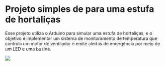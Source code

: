 # Projeto simples de para uma estufa de hortaliças

Esse projeto utiliza o Arduino para simular uma estufa de hortaliças, e o objetivo é implementar um sistema de monitoramento de temperatura que controla um motor de ventilador e emite alertas de emergência por meio de um LED e uma buzina.

<img src= "https://github.com/user-attachments/assets/3da9ac53-9b80-4596-afef-0ffeff8b0a22">
